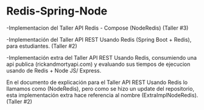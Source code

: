 # Redis-Spring-Node
-Implementacion del Taller API Redis - Compose (NodeRedis) (Taller #3)

-Implementación del Taller API REST Usando Redis (Spring Boot + Redis), para estudiantes. (Taller #2)

-Implementación extra del Taller API REST Usando Redis, consumiendo una api publica (rickandmortyapi.com) y evaluando sus tiempos de ejecucion usando de Redis + Node JS/ Express.

En el documento de explicación para el Taller API REST Usando Redis lo llamamos como (NodeRedis), pero como se hizo un update del repositorio, esta implementación extra hace referencia al nombre (ExtraImplNodeRedis). (Taller #2)
